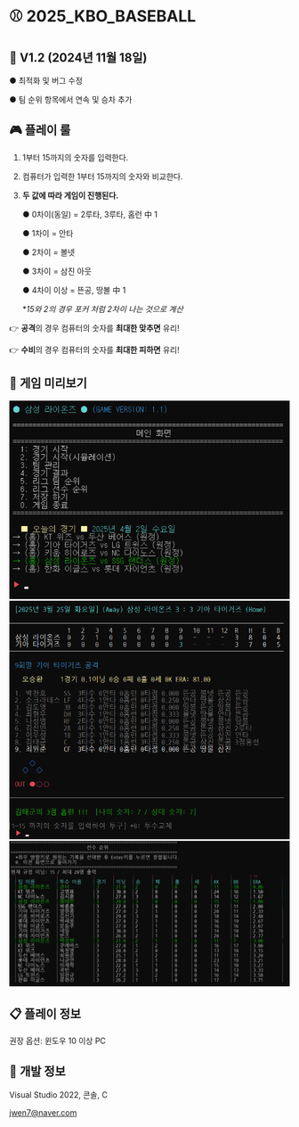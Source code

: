 # ⚾ 2025_KBO_BASEBALL

🏏 **V1.2** (2024년 11월 18일)
---

● 최적화 및 버그 수정

● 팀 순위 항목에서 연속 및 승차 추가


## 🎮 플레이 룰
1. 1부터 15까지의 숫자를 입력한다.
2. 컴퓨터가 입력한 1부터 15까지의 숫자와 비교한다.
3. **두 값에 따라 게임이 진행된다.**
   
   ● 0차이(동일) = 2루타, 3루타, 홈런 中 1
   
   ● 1차이 = 안타
   
   ● 2차이 = 볼넷

   ● 3차이 = 삼진 아웃

   ● 4차이 이상 = 뜬공, 땅볼 中 1

   **15와 2의 경우 포커 처럼 2차이 나는 것으로 계산*
   

👉 **공격**의 경우 컴퓨터의 숫자를 **최대한 맞추면** 유리!

👉 **수비**의 경우 컴퓨터의 숫자를 **최대한 피하면** 유리!


## 🔎 게임 미리보기
![SC1](https://github.com/Ahwhi/2025_KBO_BASEBALL_GAME/blob/main/ScreenShot1.png)
![SC2](https://github.com/Ahwhi/2025_KBO_BASEBALL_GAME/blob/main/ScreenShot2.png)
![SC3](https://github.com/Ahwhi/2025_KBO_BASEBALL_GAME/blob/main/ScreenShot3.png)

## 📋 플레이 정보
권장 옵션: 윈도우  10 이상 PC

## 🧾 개발 정보
Visual Studio 2022, 콘솔, C

jwen7@naver.com
